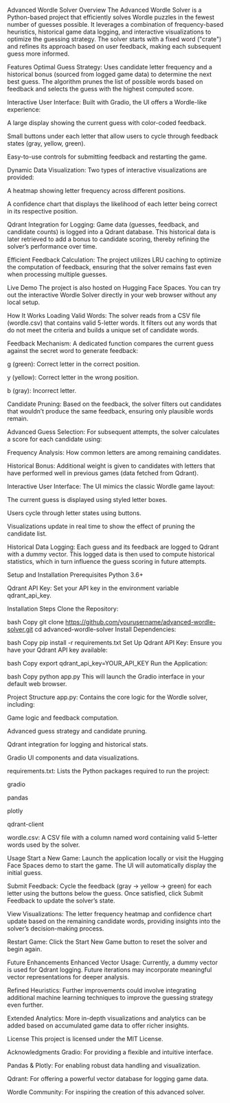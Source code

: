 Advanced Wordle Solver
Overview
The Advanced Wordle Solver is a Python-based project that efficiently solves Wordle puzzles in the fewest number of guesses possible. It leverages a combination of frequency-based heuristics, historical game data logging, and interactive visualizations to optimize the guessing strategy. The solver starts with a fixed word ("crate") and refines its approach based on user feedback, making each subsequent guess more informed.

Features
Optimal Guess Strategy:
Uses candidate letter frequency and a historical bonus (sourced from logged game data) to determine the next best guess. The algorithm prunes the list of possible words based on feedback and selects the guess with the highest computed score.

Interactive User Interface:
Built with Gradio, the UI offers a Wordle-like experience:

A large display showing the current guess with color-coded feedback.

Small buttons under each letter that allow users to cycle through feedback states (gray, yellow, green).

Easy-to-use controls for submitting feedback and restarting the game.

Dynamic Data Visualization:
Two types of interactive visualizations are provided:

A heatmap showing letter frequency across different positions.

A confidence chart that displays the likelihood of each letter being correct in its respective position.

Qdrant Integration for Logging:
Game data (guesses, feedback, and candidate counts) is logged into a Qdrant database. This historical data is later retrieved to add a bonus to candidate scoring, thereby refining the solver’s performance over time.

Efficient Feedback Calculation:
The project utilizes LRU caching to optimize the computation of feedback, ensuring that the solver remains fast even when processing multiple guesses.

Live Demo
The project is also hosted on Hugging Face Spaces. You can try out the interactive Wordle Solver directly in your web browser without any local setup.

How It Works
Loading Valid Words:
The solver reads from a CSV file (wordle.csv) that contains valid 5-letter words. It filters out any words that do not meet the criteria and builds a unique set of candidate words.

Feedback Mechanism:
A dedicated function compares the current guess against the secret word to generate feedback:

g (green): Correct letter in the correct position.

y (yellow): Correct letter in the wrong position.

b (gray): Incorrect letter.

Candidate Pruning:
Based on the feedback, the solver filters out candidates that wouldn’t produce the same feedback, ensuring only plausible words remain.

Advanced Guess Selection:
For subsequent attempts, the solver calculates a score for each candidate using:

Frequency Analysis: How common letters are among remaining candidates.

Historical Bonus: Additional weight is given to candidates with letters that have performed well in previous games (data fetched from Qdrant).

Interactive User Interface:
The UI mimics the classic Wordle game layout:

The current guess is displayed using styled letter boxes.

Users cycle through letter states using buttons.

Visualizations update in real time to show the effect of pruning the candidate list.

Historical Data Logging:
Each guess and its feedback are logged to Qdrant with a dummy vector. This logged data is then used to compute historical statistics, which in turn influence the guess scoring in future attempts.

Setup and Installation
Prerequisites
Python 3.6+

Qdrant API Key: Set your API key in the environment variable qdrant_api_key.

Installation Steps
Clone the Repository:

bash
Copy
git clone https://github.com/yourusername/advanced-wordle-solver.git
cd advanced-wordle-solver
Install Dependencies:

bash
Copy
pip install -r requirements.txt
Set Up Qdrant API Key: Ensure you have your Qdrant API key available:

bash
Copy
export qdrant_api_key=YOUR_API_KEY
Run the Application:

bash
Copy
python app.py
This will launch the Gradio interface in your default web browser.

Project Structure
app.py:
Contains the core logic for the Wordle solver, including:

Game logic and feedback computation.

Advanced guess strategy and candidate pruning.

Qdrant integration for logging and historical stats.

Gradio UI components and data visualizations.

requirements.txt:
Lists the Python packages required to run the project:

gradio

pandas

plotly

qdrant-client

wordle.csv:
A CSV file with a column named word containing valid 5-letter words used by the solver.

Usage
Start a New Game:
Launch the application locally or visit the Hugging Face Spaces demo to start the game. The UI will automatically display the initial guess.

Submit Feedback:
Cycle the feedback (gray → yellow → green) for each letter using the buttons below the guess. Once satisfied, click Submit Feedback to update the solver’s state.

View Visualizations:
The letter frequency heatmap and confidence chart update based on the remaining candidate words, providing insights into the solver’s decision-making process.

Restart Game:
Click the Start New Game button to reset the solver and begin again.

Future Enhancements
Enhanced Vector Usage:
Currently, a dummy vector is used for Qdrant logging. Future iterations may incorporate meaningful vector representations for deeper analysis.

Refined Heuristics:
Further improvements could involve integrating additional machine learning techniques to improve the guessing strategy even further.

Extended Analytics:
More in-depth visualizations and analytics can be added based on accumulated game data to offer richer insights.

License
This project is licensed under the MIT License.

Acknowledgments
Gradio: For providing a flexible and intuitive interface.

Pandas & Plotly: For enabling robust data handling and visualization.

Qdrant: For offering a powerful vector database for logging game data.

Wordle Community: For inspiring the creation of this advanced solver.
